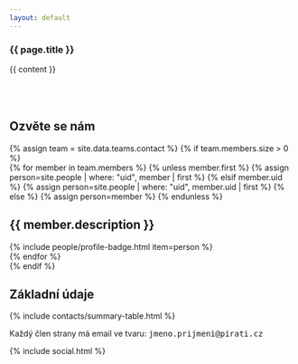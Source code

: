 ```yaml
---
layout: default
---
```


<div class="container container--default pt-0 lg:py-24">
  <article class="space-y-8 lg:space-y-16">
    <div class="lg:flex lg:mt-8 space-y-16 lg:space-y-0 lg:space-x-8 xl:space-x-16">
      <section class="lg:w-3/5 xl:w-2/3">
        <h1 class="head-alt-md md:head-alt-lg max-w-5xl mb-8">{{ page.title }}</h1>
        <div class="content-block w-full lg:mt-8">
          {{ content }}
        </div>
        <br/>
        <br/>
        <br/>
        <h2 class="head-alt-md md:head-alt-lg max-w-5xl mb-8">Ozvěte se nám</h2>
        {% assign team = site.data.teams.contact %}
        {% if team.members.size > 0 %}
        <div class="space-y-8">
          {% for member in team.members %}
            {% unless member.first %}
              {% assign person=site.people | where: "uid", member | first %}
            {% elsif member.uid %}
              {% assign person=site.people | where: "uid", member.uid | first %}
            {% else %}
              {% assign person=member %}
            {% endunless %}
            <div>
              <h2 class="head-heavy-sm mb-2 lg:mb-4">{{ member.description }}</h2>
              <div class="card elevation-3">
                <div class="card__body">
                  {% include people/profile-badge.html item=person %}
                </div>
              </div>
            </div>
          {% endfor %}
        </div>
        {% endif %}
      </section>
      <section class="lg:w-2/5 xl:w-1/3 lg:pt-0">
        <div class="lg:card lg:elevation-10">
          <div class="lg:card__body content-block">
            <h2>Základní údaje</h2>
            <div class="space-y-4">
              {% include contacts/summary-table.html %}
    		      <p>Každý člen strany má email ve tvaru: <tt>jmeno.prijmeni@pirati.cz</tt></p>
            </div>
          </div>
        </div>
      </section>
    </div>
    {% include social.html %}
  </article>
</div>

